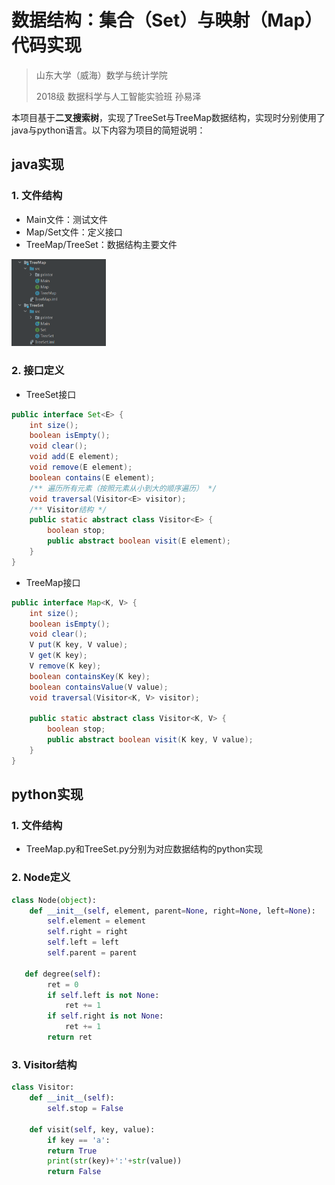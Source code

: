 # 数据结构：集合（Set）与映射（Map）代码实现

> 山东大学（威海）数学与统计学院
>
> 2018级 数据科学与人工智能实验班 孙易泽

本项目基于**二叉搜索树**，实现了TreeSet与TreeMap数据结构，实现时分别使用了java与python语言。以下内容为项目的简短说明：

## java实现

### 1. 文件结构

+ Main文件：测试文件
+ Map/Set文件：定义接口
+ TreeMap/TreeSet：数据结构主要文件

<img src='img/img1.png' width=30%>

### 2. 接口定义

+ TreeSet接口

```java
public interface Set<E> {
    int size();
    boolean isEmpty();
    void clear();
    void add(E element);
    void remove(E element);
    boolean contains(E element);
    /** 遍历所有元素（按照元素从小到大的顺序遍历） */
    void traversal(Visitor<E> visitor);
    /** Visitor结构 */
    public static abstract class Visitor<E> {
        boolean stop;
        public abstract boolean visit(E element);
    }
}
```

+ TreeMap接口

```java
public interface Map<K, V> {
    int size();
    boolean isEmpty();
    void clear();
    V put(K key, V value);
    V get(K key);
    V remove(K key);
    boolean containsKey(K key);
    boolean containsValue(V value);
    void traversal(Visitor<K, V> visitor);

    public static abstract class Visitor<K, V> {
        boolean stop;
        public abstract boolean visit(K key, V value);
    }
}

```

## python实现

### 1. 文件结构

+ TreeMap.py和TreeSet.py分别为对应数据结构的python实现

### 2. Node定义

```python
class Node(object):
    def __init__(self, element, parent=None, right=None, left=None):
        self.element = element
        self.right = right
        self.left = left
        self.parent = parent

   def degree(self):
        ret = 0
        if self.left is not None:
        	ret += 1
        if self.right is not None:
            ret += 1
        return ret
```

### 3. Visitor结构

```python
class Visitor:
    def __init__(self):
        self.stop = False
	
    def visit(self, key, value):
        if key == 'a':
        return True
        print(str(key)+':'+str(value))
        return False
```

